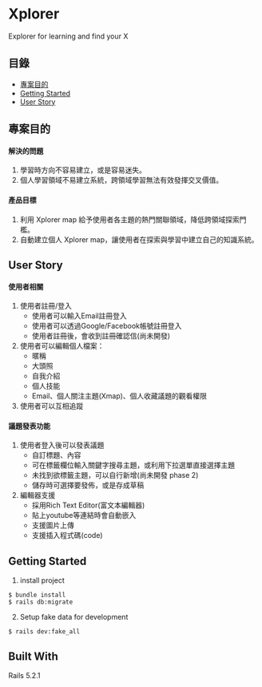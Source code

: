# Xplorer
Explorer for learning and find your X

## 目錄
* [專案目的](#專案目的)
* [Getting Started](#getting-started)
* [User Story](#user-story)

## 專案目的
#### 解決的問題
1. 學習時方向不容易建立，或是容易迷失。
2. 個人學習領域不易建立系統，跨領域學習無法有效發揮交叉價值。
#### 產品目標
1. 利用 Xplorer map 給予使用者各主題的熱門關聯領域，降低跨領域探索門檻。
2. 自動建立個人 Xplorer map，讓使用者在探索與學習中建立自己的知識系統。

## User Story
#### 使用者相關
1. 使用者註冊/登入
    * 使用者可以輸入Email註冊登入
    * 使用者可以透過Google/Facebook帳號註冊登入  
    * 使用者註冊後，會收到註冊確認信(尚未開發)
2. 使用者可以編輯個人檔案：
    * 暱稱
    * 大頭照
    * 自我介紹
    * 個人技能
    * Email、個人關注主題(Xmap)、個人收藏議題的觀看權限
3. 使用者可以互相追蹤

#### 議題發表功能
1. 使用者登入後可以發表議題
    * 自訂標題、內容
    * 可在標籤欄位輸入關鍵字搜尋主題，或利用下拉選單直接選擇主題
    * 未找到欲標籤主題，可以自行新增(尚未開發 phase 2)
    * 儲存時可選擇要發佈，或是存成草稿
2. 編輯器支援
    * 採用Rich Text Editor(富文本編輯器)
    * 貼上youtube等連結時會自動嵌入
    * 支援圖片上傳
    * 支援插入程式碼(code)
    
## Getting Started
1. install project
```
$ bundle install
$ rails db:migrate
```
2. Setup fake data for development
```
$ rails dev:fake_all
```

## Built With
Rails 5.2.1

